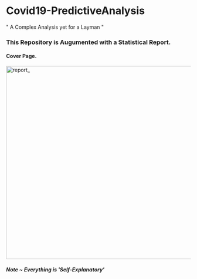 # Covid19-PredictiveAnalysis
" A Complex Analysis yet for a Layman "  

### This Repository is Augumented with a Statistical Report.

#### Cover Page.

<img width="527" alt="report_" src="https://user-images.githubusercontent.com/45916202/78406631-a35c7d00-7620-11ea-8449-c0193be4bd65.png">

##### Note ~ Everything is 'Self-Explanatory' 
